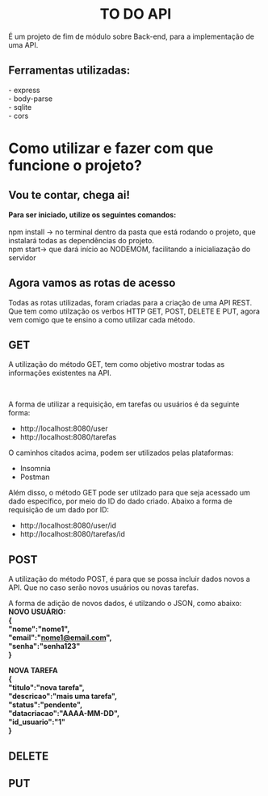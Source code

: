 <h1 align="center"><b>TO DO API</b></h1>

<p>É um projeto de fim de módulo sobre Back-end, para a implementação de uma API.</p>

<h2>Ferramentas utilizadas:</h2>
<p>- express<br>
- body-parse<br>
- sqlite<br>
- cors</p>

<h1>Como utilizar e fazer com que funcione o projeto?</h1>
<h2>Vou te contar, chega ai! </h2>

<p><b>Para ser iniciado, utilize os seguintes comandos: </b><br>
<br>npm install -> no terminal dentro da pasta que está rodando o projeto, que instalará todas as dependências do projeto.
<br>npm start-> que dará início ao NODEMOM, facilitando a inicialiazação do servidor</p>

<h2>Agora vamos as rotas de acesso</h2>

<p>Todas as rotas utilizadas, foram criadas para a criação de uma API REST. Que tem como utilzação os verbos HTTP GET, POST, DELETE E PUT, agora vem comigo que te ensino a como utilizar cada método.</p>

<h2>GET</h2>
<p>A utilização do método GET, tem como objetivo mostrar todas as informações existentes na API.</p><br>
<p> A forma de utilizar a requisição, em tarefas ou usuários é da seguinte forma:<br>
  
  - http://localhost:8080/user <br>
  - http://localhost:8080/tarefas <br>
 
O caminhos citados acima, podem ser utilizados pelas plataformas:<br>
  - Insomnia 
  - Postman

Além disso, o método GET pode ser utilzado para que seja acessado um dado específico, por meio do ID do dado criado. 
Abaixo a forma de requisição de um dado por ID:
- http://localhost:8080/user/id <br>
- http://localhost:8080/tarefas/id <br>
</p>

<h2>POST</h2>
<p>A utilização do método POST, é para que se possa incluir dados novos a API. Que no caso serão novos usuários ou novas tarefas.

A forma de adição de novos dados, é utilzando o JSON, como abaixo:<br>
<b>NOVO USUÁRIO:<b><br>
{<br>
"nome":"nome1",<br>
"email":"nome1@email.com",<br>
"senha":"senha123"<br>
}
  
<b>NOVA TAREFA</b><br>
{<br>
"titulo":"nova tarefa",<br>
"descricao":"mais uma tarefa",<br>
"status":"pendente",<br>
"datacriacao":"AAAA-MM-DD",<br>
"id_usuario":"1"<br>
}
</p>

<h2>DELETE</h2>
<p></p>

<h2>PUT</h2>
